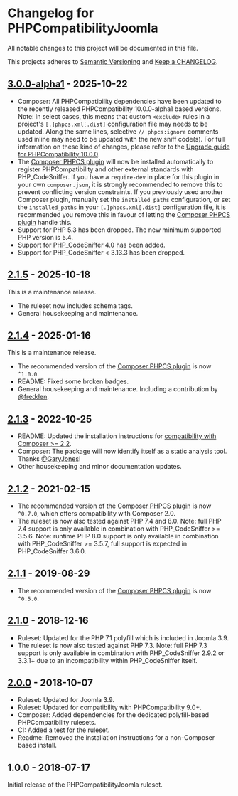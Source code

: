 # Changelog for PHPCompatibilityJoomla

All notable changes to this project will be documented in this file.

This projects adheres to [Semantic Versioning](https://semver.org/) and [Keep a CHANGELOG](https://keepachangelog.com/).

## [3.0.0-alpha1] - 2025-10-22

* Composer: All PHPCompatibility dependencies have been updated to the recently released PHPCompatibility 10.0.0-alpha1 based versions.
    Note: in select cases, this means that custom `<exclude>` rules in a project's `[.]phpcs.xml[.dist]` configuration file may needs to be updated.
    Along the same lines, selective `// phpcs:ignore` comments used inline may need to be updated with the new sniff code(s).
    For full information on these kind of changes, please refer to the [Upgrade guide for PHPCompatibility 10.0.0][phpcompat-wiki-upgrade-10].
* The [Composer PHPCS plugin] will now be installed automatically to register PHPCompatibility and other external standards with PHP_CodeSniffer.
    If you have a `require-dev` in place for this plugin in your own `composer.json`, it is strongly recommended to remove this to prevent conflicting version constraints.
    If you previously used another Composer plugin, manually set the `installed_paths` configuration, or set the `installed_paths` in your `[.]phpcs.xml[.dist]` configuration file, it is recommended you remove this in favour of letting the [Composer PHPCS plugin] handle this.
* Support for PHP 5.3 has been dropped. The new minimum supported PHP version is 5.4.
* Support for PHP_CodeSniffer 4.0 has been added.
* Support for PHP_CodeSniffer < 3.13.3 has been dropped.

[phpcompat-wiki-upgrade-10]: https://github.com/PHPCompatibility/PHPCompatibility/wiki/Upgrading-to-PHPCompatibility-10.0

## [2.1.5] - 2025-10-18

This is a maintenance release.

* The ruleset now includes schema tags.
* General housekeeping and maintenance.

## [2.1.4] - 2025-01-16

This is a maintenance release.

* The recommended version of the [Composer PHPCS plugin] is now `^1.0.0`.
* README: Fixed some broken badges.
* General housekeeping and maintenance. Including a contribution by [@fredden].

## [2.1.3] - 2022-10-25

* README: Updated the installation instructions for [compatibility with Composer >= 2.2][composer22announce].
* Composer: The package will now identify itself as a static analysis tool. Thanks [@GaryJones]!
* Other housekeeping and minor documentation updates.

[composer22announce]: https://blog.packagist.com/composer-2-2/#more-secure-plugin-execution

## [2.1.2] - 2021-02-15

* The recommended version of the [Composer PHPCS plugin] is now `^0.7.0`, which offers compatibility with Composer 2.0.
* The ruleset is now also tested against PHP 7.4 and 8.0.
    Note: full PHP 7.4 support is only available in combination with PHP_CodeSniffer >= 3.5.6.
    Note: runtime PHP 8.0 support is only available in combination with PHP_CodeSniffer >= 3.5.7, full support is expected in PHP_CodeSniffer 3.6.0.

## [2.1.1] - 2019-08-29

* The recommended version of the [Composer PHPCS plugin] is now `^0.5.0`.

## [2.1.0] - 2018-12-16

* Ruleset: Updated for the PHP 7.1 polyfill which is included in Joomla 3.9.
* The ruleset is now also tested against PHP 7.3.
    Note: full PHP 7.3 support is only available in combination with PHP_CodeSniffer 2.9.2 or 3.3.1+ due to an incompatibility within PHP_CodeSniffer itself.

## [2.0.0] - 2018-10-07

* Ruleset: Updated for Joomla 3.9.
* Ruleset: Updated for compatibility with PHPCompatibility 9.0+.
* Composer: Added dependencies for the dedicated polyfill-based PHPCompatibility rulesets.
* CI: Added a test for the ruleset.
* Readme: Removed the installation instructions for a non-Composer based install.

## 1.0.0 - 2018-07-17

Initial release of the PHPCompatibilityJoomla ruleset.

[Composer PHPCS plugin]: https://github.com/PHPCSStandards/composer-installer/

[3.0.0-alpha1]: https://github.com/PHPCompatibility/PHPCompatibilityJoomla/compare/2.1.5...3.0.0-alpha1
[2.1.5]:        https://github.com/PHPCompatibility/PHPCompatibilityJoomla/compare/2.1.4...2.1.5
[2.1.4]:        https://github.com/PHPCompatibility/PHPCompatibilityJoomla/compare/2.1.3...2.1.4
[2.1.3]:        https://github.com/PHPCompatibility/PHPCompatibilityJoomla/compare/2.1.2...2.1.3
[2.1.2]:        https://github.com/PHPCompatibility/PHPCompatibilityJoomla/compare/2.1.1...2.1.2
[2.1.1]:        https://github.com/PHPCompatibility/PHPCompatibilityJoomla/compare/2.1.0...2.1.1
[2.1.0]:        https://github.com/PHPCompatibility/PHPCompatibilityJoomla/compare/2.0.0...2.1.0
[2.0.0]:        https://github.com/PHPCompatibility/PHPCompatibilityJoomla/compare/1.0.0...2.0.0

[@fredden]:   https://github.com/fredden
[@GaryJones]: https://github.com/GaryJones
